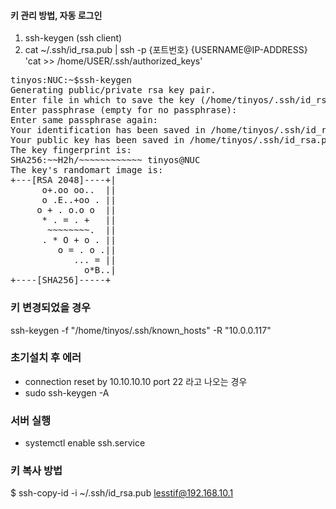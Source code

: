 
#### 키 관리 방법, 자동 로그인

1. ssh-keygen (ssh client)
1. cat ~/.ssh/id_rsa.pub | ssh -p {포트번호} {USERNAME@IP-ADDRESS} 'cat >> /home/USER/.ssh/authorized_keys'
   

<pre>
tinyos:NUC:~$ssh-keygen
Generating public/private rsa key pair.
Enter file in which to save the key (/home/tinyos/.ssh/id_rsa):
Enter passphrase (empty for no passphrase):
Enter same passphrase again:
Your identification has been saved in /home/tinyos/.ssh/id_rsa.
Your public key has been saved in /home/tinyos/.ssh/id_rsa.pub.
The key fingerprint is:
SHA256:~~H2h/~~~~~~~~~~~~ tinyos@NUC
The key's randomart image is:
+---[RSA 2048]----+|
      o+.oo oo..  ||
      o .E..+oo . ||
     o + . o.o o  ||
      * . = . +   ||
       ~~~~~~~~.  ||
      . * O + o . ||
         o = . o .||
            ... = ||
              o*B..|
+----[SHA256]-----+
</pre>


### 키 변경되었을 경우
ssh-keygen -f "/home/tinyos/.ssh/known_hosts" -R "10.0.0.117"


### 초기설치 후 에러
- connection reset by 10.10.10.10 port 22 라고 나오는 경우
- sudo ssh-keygen -A

### 서버 실행 
- systemctl enable ssh.service



### 키 복사 방법 
$ ssh-copy-id -i ~/.ssh/id_rsa.pub lesstif@192.168.10.1
